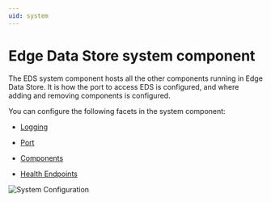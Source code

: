 ```yaml
---
uid: system
---
```


# Edge Data Store system component

The EDS system component hosts all the other components running in Edge Data Store. It is how the port to access EDS is configured, and where adding and removing components is configured.

You can configure the following facets in the system component:

- [Logging](xref:system_Logging_schema)

- [Port](xref:system_Port_schema)

- [Components](xref:system_HealthEndpoints_schema)

- [Health Endpoints](xref:system_HealthEndpoints_schema)

![System Configuration](https://osisoft.github.io/Edge-Data-Store-Docs/V1/images/EDSSystem.jpg "EDS System")
